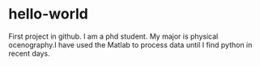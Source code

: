 # hello-world
First project in github.
I am a phd student. My major is physical ocenography.I have used the Matlab to process data until I find python in recent days.
